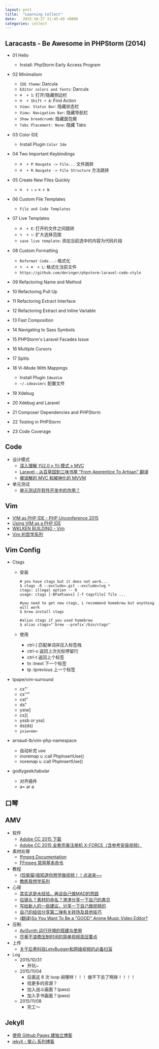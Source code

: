 ```yaml
---
layout: post
title:  "Learning Collect"
date:   2015-10-27 21:45:49 +0800
categories: collect
---
```

## Laracasts - Be Awesome in PHPStorm (2014)
- 01 Hello
  - Install: PhpStorm Early Access Program
- 02 Minimalism
  - `IDE theme`: Darcula
  - `Editor colors and fonts`: Darcula
  - `⌘  + 1`: 打开/隐藏侧边栏
  - `⌘  + Shift + A`: Find Action
  - `View: Status Bar`: 隐藏状态栏
  - `View: Navigation Bar`: 隐藏导航栏
  - `Show breadcrumb`: 隐藏面包屑
  - `Tabs Placement: None`: 隐藏 Tabs

- 03 Color IDE
  - Install Plugin `Color Ide`

- 04 Two Important Keybindings
  - `⌘  + P`: `Navgate -> File...` 文件跳转
  - `⌘  + R`: `Navgate -> File Structure` 方法跳转

- 05 Create New Files Quickly
  - `⌘  + ↑` + `⌘ + N`

- 06 Custom File Templates
  - `File and Code Templates`

- 07 Live Templates
  - `⌘  + E`: 打开的文件之间跳转
  - `⌥  + ↑`: 扩大选择范围
  - `save live template`: 添加当前选中的内容为代码片段

- 08 Custom Formatting
  - `Reformat Code...`: 格式化
  - `⌥  + ⌘  + L`: 格式化当前文件
  - `https://github.com/deringer/phpstorm-laravel-code-style`

- 09 Refactoring Name and Method
- 10 Refactoring Pull Up
- 11 Refactoring Extract Interface
- 12 Refactoring Extract and Inline Variable
- 13 Fast Composition
- 14 Navigating to Sass Symbols
- 15 PHPStorm's Laravel Facades Issue
- 16 Multiple Cursors
- 17 Splits
- 18 Vi-Mode With Mappings
  - Install Plugin `IdeaVim`
  - `~/.ideavimrc` 配置文件
- 19 Xdebug
- 20 Xdebug and Laravel
- 21 Composer Dependencies and PHPStorm
- 22 Testing in PHPStorm
- 23 Code Coverage


## Code
- 设计模式
  - [深入理解 Yii2.0 » Yii 模式 » MVC](http://www.digpage.com/mvc.html)
  - [Laravel - 从百草园到三味书屋 "From Apprentice To Artisan" 翻译](http://my.oschina.net/zgldh/blog/389246)
  - [被误解的 MVC 和被神化的 MVVM](http://blog.devtang.com/blog/2015/11/02/mvc-and-mvvm/)
- 单元测试
  - [单元测试在软件开发中的作用？](http://segmentfault.com/q/1010000000692485)

## Vim
  - [VIM as PHP IDE - PHP Unconference 2015](https://www.youtube.com/watch?v=2ME-aqoUpaU)
  - [Using VIM as a PHP IDE](http://mjacobus.github.io/2015/04/17/using-vim-as-a-php-ide.html)
  - [WKLKEN BUILDING - Vim](http://www.wklken.me/category/vim.html)
  - [Vim 的哲学系列](http://segmentfault.com/a/1190000000458565)

## Vim Config
  - Ctags
    - 安装

          # you have ctags but it does not work...
          $ ctags -R --exclude=.git --exclude=log *
          ctags: illegal option -- R
          usage: ctags [-BFadtuwvx] [-f tagsfile] file ...
          
          #you need to get new ctags, i recommend homebrew but anything will work
          $ brew install ctags
          
          #alias ctags if you used homebrew
          $ alias ctags="`brew --prefix`/bin/ctags"

    - 使用
        - ctrl-] 匹配单词并压入标签栈
        - ctrl-o 返回上次光标停留行
        - ctrl-t 返回上个标签
        - <leader>tn :tnext<CR> 下一个标签
        - <leader>tp :tprevious<CR> 上一个标签
        

  - tpope/vim-surround
    - cs"'
    - cs'<q>
    - cst"
    - ds"
    - ysiw]
    - cs]{
    - yssb or yss)
    - ds{ds)
    - `ysiw<em>`
    

  - arnaud-lb/vim-php-namespace
    - 自动补完 use
    - inoremap <Leader>u <C-O>:call PhpInsertUse()<CR>
    - noremap <Leader>u :call PhpInsertUse()<CR>

  - godlygeek/tabular
    - 对齐插件
    - a= ar a




## 口琴

## AMV
  - 软件
    - [Adobe CC 2015 下载](http://www.macx.cn/thread-2164746-1-2.html)
    - [Adobe CC 2015 全套完美注册机 X-FORCE（含参考安装视频）](http://www.lookae.com/macxf2015/)
  - 素材处理
    - [ffmpeg Documentation](https://www.ffmpeg.org/ffmpeg.html)
    - [FFmpeg 常用基本命令](http://www.cnblogs.com/dwdxdy/p/3240167.html)
  - 教程
    - [(饺紫猫)我知道你想学做视频！！点进来~~](http://www.bilibili.com/video/av2251441/)
    - [教练我想学系列](http://www.bilibili.com/video/av2884017/)
  - 心得
    - [其实这是水经验，再谈自己做MAD的思路](http://tieba.baidu.com/p/2810880348)
    - [拉镜头？素材的命名？渣渣分享一下自己的愚见](http://tieba.baidu.com/p/2382959899)
    - [写给新人的一些建议，分享一下自己做视频的](http://tieba.baidu.com/p/2216694777)
    - [自己的经验分享第二弹有关转场及其他技巧](http://tieba.baidu.com/p/2308418418)
    - [(翻译)So You Want To Be a "GOOD" Anime Music Video Editor?](http://tieba.baidu.com/p/2396426125?see_lz=1)
  - 压制
    - [AviSynth 运行环境的搭建与使用](http://bbs.feng.com/read-htm-tid-7948832.html)
    - [尽量不浪费压制时间的简单视频高压要点](http://blog.sina.com.cn/s/blog_3df9d2330100zcy4.html)
  - 上传
    - [关于后黑科技LetvBugger和网络视频的必备扫盲](http://tieba.baidu.com/p/3244249465)
  - Log
    - 2015/10/31
      - 开坑~
    - 2015/11/04
      - 后面这 8 次 loop 闹哪样！！！ 做不下去了啊摔！！！！
      - 找更多的资源？
      - 加入战斗画面？(pass)
      - 加入手书画面？(pass)
    - 2015/11/08
      - 完工～

## Jekyll
  - [使用 Github Pages 建独立博客](http://beiyuu.com/github-pages/)
  - [jekyll - 掌心 系列博客](http://www.zhanxin.info/jekyll/)

